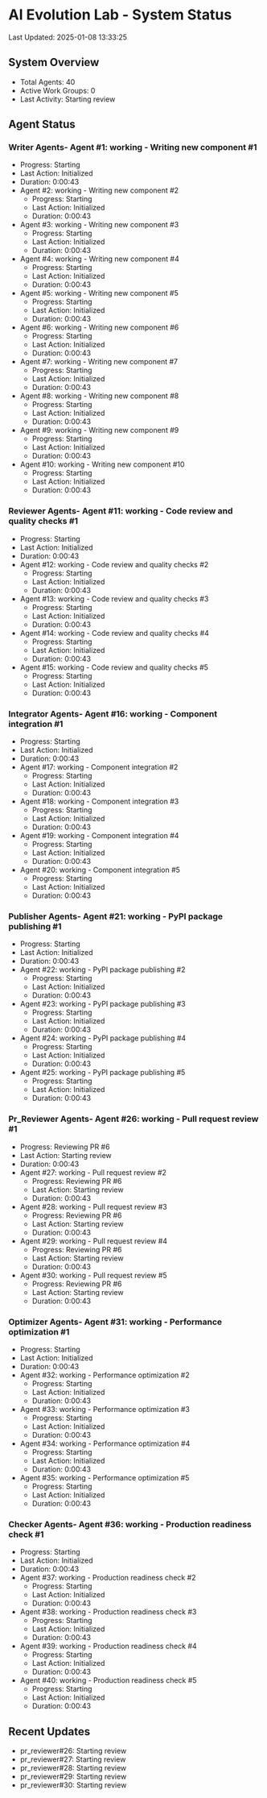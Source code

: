 # AI Evolution Lab - System Status
Last Updated: 2025-01-08 13:33:25

## System Overview
- Total Agents: 40
- Active Work Groups: 0
- Last Activity: Starting review

## Agent Status

### Writer Agents- Agent #1: working - Writing new component #1
  - Progress: Starting
  - Last Action: Initialized
  - Duration: 0:00:43
- Agent #2: working - Writing new component #2
  - Progress: Starting
  - Last Action: Initialized
  - Duration: 0:00:43
- Agent #3: working - Writing new component #3
  - Progress: Starting
  - Last Action: Initialized
  - Duration: 0:00:43
- Agent #4: working - Writing new component #4
  - Progress: Starting
  - Last Action: Initialized
  - Duration: 0:00:43
- Agent #5: working - Writing new component #5
  - Progress: Starting
  - Last Action: Initialized
  - Duration: 0:00:43
- Agent #6: working - Writing new component #6
  - Progress: Starting
  - Last Action: Initialized
  - Duration: 0:00:43
- Agent #7: working - Writing new component #7
  - Progress: Starting
  - Last Action: Initialized
  - Duration: 0:00:43
- Agent #8: working - Writing new component #8
  - Progress: Starting
  - Last Action: Initialized
  - Duration: 0:00:43
- Agent #9: working - Writing new component #9
  - Progress: Starting
  - Last Action: Initialized
  - Duration: 0:00:43
- Agent #10: working - Writing new component #10
  - Progress: Starting
  - Last Action: Initialized
  - Duration: 0:00:43

### Reviewer Agents- Agent #11: working - Code review and quality checks #1
  - Progress: Starting
  - Last Action: Initialized
  - Duration: 0:00:43
- Agent #12: working - Code review and quality checks #2
  - Progress: Starting
  - Last Action: Initialized
  - Duration: 0:00:43
- Agent #13: working - Code review and quality checks #3
  - Progress: Starting
  - Last Action: Initialized
  - Duration: 0:00:43
- Agent #14: working - Code review and quality checks #4
  - Progress: Starting
  - Last Action: Initialized
  - Duration: 0:00:43
- Agent #15: working - Code review and quality checks #5
  - Progress: Starting
  - Last Action: Initialized
  - Duration: 0:00:43

### Integrator Agents- Agent #16: working - Component integration #1
  - Progress: Starting
  - Last Action: Initialized
  - Duration: 0:00:43
- Agent #17: working - Component integration #2
  - Progress: Starting
  - Last Action: Initialized
  - Duration: 0:00:43
- Agent #18: working - Component integration #3
  - Progress: Starting
  - Last Action: Initialized
  - Duration: 0:00:43
- Agent #19: working - Component integration #4
  - Progress: Starting
  - Last Action: Initialized
  - Duration: 0:00:43
- Agent #20: working - Component integration #5
  - Progress: Starting
  - Last Action: Initialized
  - Duration: 0:00:43

### Publisher Agents- Agent #21: working - PyPI package publishing #1
  - Progress: Starting
  - Last Action: Initialized
  - Duration: 0:00:43
- Agent #22: working - PyPI package publishing #2
  - Progress: Starting
  - Last Action: Initialized
  - Duration: 0:00:43
- Agent #23: working - PyPI package publishing #3
  - Progress: Starting
  - Last Action: Initialized
  - Duration: 0:00:43
- Agent #24: working - PyPI package publishing #4
  - Progress: Starting
  - Last Action: Initialized
  - Duration: 0:00:43
- Agent #25: working - PyPI package publishing #5
  - Progress: Starting
  - Last Action: Initialized
  - Duration: 0:00:43

### Pr_Reviewer Agents- Agent #26: working - Pull request review #1
  - Progress: Reviewing PR #6
  - Last Action: Starting review
  - Duration: 0:00:43
- Agent #27: working - Pull request review #2
  - Progress: Reviewing PR #6
  - Last Action: Starting review
  - Duration: 0:00:43
- Agent #28: working - Pull request review #3
  - Progress: Reviewing PR #6
  - Last Action: Starting review
  - Duration: 0:00:43
- Agent #29: working - Pull request review #4
  - Progress: Reviewing PR #6
  - Last Action: Starting review
  - Duration: 0:00:43
- Agent #30: working - Pull request review #5
  - Progress: Reviewing PR #6
  - Last Action: Starting review
  - Duration: 0:00:43

### Optimizer Agents- Agent #31: working - Performance optimization #1
  - Progress: Starting
  - Last Action: Initialized
  - Duration: 0:00:43
- Agent #32: working - Performance optimization #2
  - Progress: Starting
  - Last Action: Initialized
  - Duration: 0:00:43
- Agent #33: working - Performance optimization #3
  - Progress: Starting
  - Last Action: Initialized
  - Duration: 0:00:43
- Agent #34: working - Performance optimization #4
  - Progress: Starting
  - Last Action: Initialized
  - Duration: 0:00:43
- Agent #35: working - Performance optimization #5
  - Progress: Starting
  - Last Action: Initialized
  - Duration: 0:00:43

### Checker Agents- Agent #36: working - Production readiness check #1
  - Progress: Starting
  - Last Action: Initialized
  - Duration: 0:00:43
- Agent #37: working - Production readiness check #2
  - Progress: Starting
  - Last Action: Initialized
  - Duration: 0:00:43
- Agent #38: working - Production readiness check #3
  - Progress: Starting
  - Last Action: Initialized
  - Duration: 0:00:43
- Agent #39: working - Production readiness check #4
  - Progress: Starting
  - Last Action: Initialized
  - Duration: 0:00:43
- Agent #40: working - Production readiness check #5
  - Progress: Starting
  - Last Action: Initialized
  - Duration: 0:00:43


## Recent Updates
- pr_reviewer#26: Starting review
- pr_reviewer#27: Starting review
- pr_reviewer#28: Starting review
- pr_reviewer#29: Starting review
- pr_reviewer#30: Starting review
